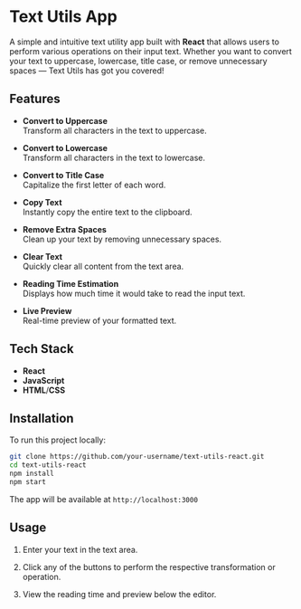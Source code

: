 # Text Utils App

A simple and intuitive text utility app built with **React** that allows users to perform various operations on their input text. Whether you want to convert your text to uppercase, lowercase, title case, or remove unnecessary spaces — Text Utils has got you covered!


## Features

-  **Convert to Uppercase**  
  Transform all characters in the text to uppercase.

- **Convert to Lowercase**  
  Transform all characters in the text to lowercase.

- **Convert to Title Case**  
  Capitalize the first letter of each word.

- **Copy Text**  
  Instantly copy the entire text to the clipboard.

- **Remove Extra Spaces**  
  Clean up your text by removing unnecessary spaces.

- **Clear Text**  
  Quickly clear all content from the text area.

- **Reading Time Estimation**  
  Displays how much time it would take to read the input text.

- **Live Preview**  
  Real-time preview of your formatted text.


## Tech Stack

- **React**
- **JavaScript**
- **HTML**/**CSS**



##  Installation

To run this project locally:

```bash
git clone https://github.com/your-username/text-utils-react.git
cd text-utils-react
npm install
npm start
```
The app will be available at `http://localhost:3000`

## Usage
1. Enter your text in the text area.

2. Click any of the buttons to perform the respective transformation or operation.

3. View the reading time and preview below the editor.
